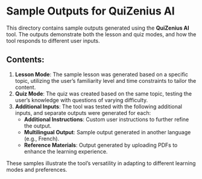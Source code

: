 # Sample Outputs for QuiZenius AI

This directory contains sample outputs generated using the **QuiZenius AI** tool. The outputs demonstrate both the lesson and quiz modes, and how the tool responds to different user inputs.

## Contents:
1. **Lesson Mode**: The sample lesson was generated based on a specific topic, utilizing the user’s familiarity level and time constraints to tailor the content.
2. **Quiz Mode**: The quiz was created based on the same topic, testing the user’s knowledge with questions of varying difficulty.
3. **Additional Inputs**: The tool was tested with the following additional inputs, and separate outputs were generated for each:
   - **Additional Instructions**: Custom user instructions to further refine the output.
   - **Multilingual Output**: Sample output generated in another language (e.g., French).
   - **Reference Materials**: Output generated by uploading PDFs to enhance the learning experience.

These samples illustrate the tool’s versatility in adapting to different learning modes and preferences.
